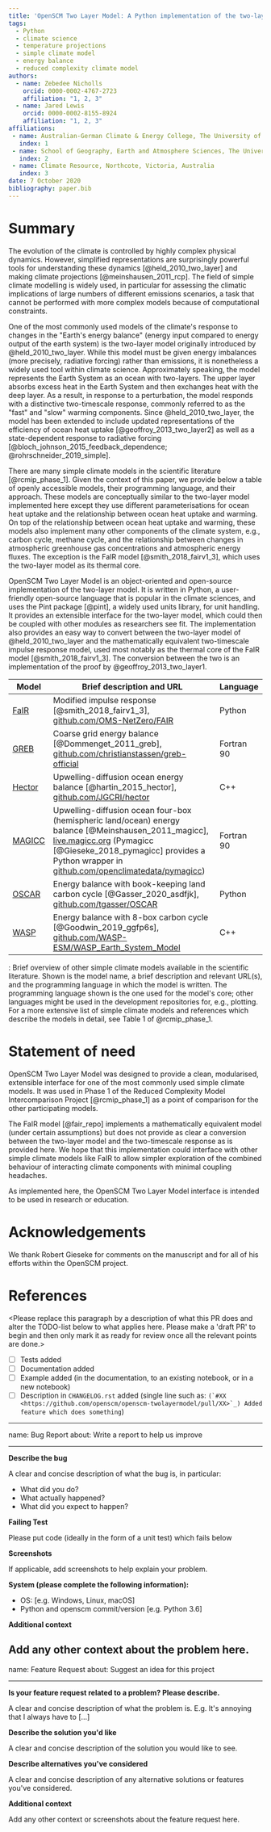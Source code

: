 ```yaml
---
title: 'OpenSCM Two Layer Model: A Python implementation of the two-layer climate model'
tags:
  - Python
  - climate science
  - temperature projections
  - simple climate model
  - energy balance
  - reduced complexity climate model
authors:
  - name: Zebedee Nicholls
    orcid: 0000-0002-4767-2723
    affiliation: "1, 2, 3"
  - name: Jared Lewis
    orcid: 0000-0002-8155-8924
    affiliation: "1, 2, 3"
affiliations:
 - name: Australian-German Climate & Energy College, The University of Melbourne, Parkville, Victoria, Australia
   index: 1
 - name: School of Geography, Earth and Atmosphere Sciences, The University of Melbourne, Parkville, Victoria, Australia
   index: 2
 - name: Climate Resource, Northcote, Victoria, Australia
   index: 3
date: 7 October 2020
bibliography: paper.bib
---
```


# Summary

The evolution of the climate is controlled by highly complex physical dynamics.
However, simplified representations are surprisingly powerful tools for understanding these dynamics [@held_2010_two_layer] and making climate projections [@meinshausen_2011_rcp].
The field of simple climate modelling is widely used, in particular for assessing the climatic implications of large numbers of different emissions scenarios, a task that cannot be performed with more complex models because of computational constraints.

One of the most commonly used models of the climate's response to changes in the "Earth's energy balance"
(energy input compared to energy output of the earth system) is the two-layer model originally introduced by @held_2010_two_layer.
While this model must be given energy imbalances (more precisely, radiative forcing) rather than emissions, it is nonetheless a widely used tool within climate science.
Approximately speaking, the model represents the Earth System as an ocean with two-layers.
The upper layer absorbs excess heat in the Earth System and then exchanges heat with the deep layer.
As a result, in response to a perturbation, the model responds with a distinctive two-timescale response, commonly referred to as the "fast" and "slow" warming components.
Since @held_2010_two_layer, the model has been extended to include updated representations of the efficiency of ocean heat uptake [@geoffroy_2013_two_layer2] as well as a state-dependent response to radiative forcing [@bloch_johnson_2015_feedback_dependence; @rohrschneider_2019_simple].

There are many simple climate models in the scientific literature [@rcmip_phase_1].
Given the context of this paper, we provide below a table of openly accessible models, their programming language, and their approach.
These models are conceptually similar to the two-layer model implemented here except they use different parameterisations for ocean heat uptake and the relationship between ocean heat uptake and warming.
On top of the relationship between ocean heat uptake and warming, these models also implement many other components of the climate system, e.g., carbon cycle, methane cycle, and the relationship between changes in atmospheric greenhouse gas concentrations and atmospheric energy fluxes.
The exception is the FaIR model [@smith_2018_fairv1_3], which uses the two-layer model as its thermal core.

OpenSCM Two Layer Model is an object-oriented and open-source implementation of the two-layer model.
It is written in Python, a user-friendly open-source language that is popular in the climate sciences, and uses the Pint package [@pint], a widely used units library, for unit handling.
It provides an extensible interface for the two-layer model, which could then be coupled with other modules as researchers see fit.
The implementation also provides an easy way to convert between the two-layer model of @held_2010_two_layer and the mathematically equivalent two-timescale impulse response model, used most notably as the thermal core of the FaIR model [@smith_2018_fairv1_3].
The conversion between the two is an implementation of the proof by @geoffroy_2013_two_layer1.

| Model | Brief description and URL | Language |
|-------|---------------------------|----------|
| [FaIR](https://github.com/OMS-NetZero/FAIR) | Modified impulse response [@smith_2018_fairv1_3], [github.com/OMS-NetZero/FAIR](https://github.com/OMS-NetZero/FAIR) | Python |
| [GREB](https://github.com/christianstassen/greb-official) | Coarse grid energy balance [@Dommenget_2011_greb], [github.com/christianstassen/greb-official](https://github.com/christianstassen/greb-official) | Fortran 90 |
| [Hector](https://github.com/JGCRI/hector) | Upwelling-diffusion ocean energy balance [@hartin_2015_hector], [github.com/JGCRI/hector](https://github.com/JGCRI/hector) | C++  |
| [MAGICC](http://magicc.org) | Upwelling-diffusion ocean four-box (hemispheric land/ocean) energy balance [@Meinshausen_2011_magicc], [live.magicc.org](http://live.magicc.org) (Pymagicc [@Gieseke_2018_pymagicc] provides a Python wrapper in [github.com/openclimatedata/pymagicc](https://github.com/openclimatedata/pymagicc)) | Fortran 90 |
| [OSCAR](https://github.com/tgasser/OSCAR) | Energy balance with book-keeping land carbon cycle [@Gasser_2020_asdfjk], [github.com/tgasser/OSCAR](https://github.com/tgasser/OSCAR) | Python |
| [WASP](https://github.com/WASP-ESM/WASP_Earth_System_Model) | Energy balance with 8-box carbon cycle [@Goodwin_2019_ggfp6s], [github.com/WASP-ESM/WASP_Earth_System_Model](https://github.com/WASP-ESM/WASP_Earth_System_Model) | C++ |

  : Brief overview of other simple climate models available in the scientific literature. Shown is the model name, a brief description and relevant URL(s), and the programming language in which the model is written. The programming language shown is the one used for the model's core; other languages might be used in the development repositories for, e.g., plotting. For a more extensive list of simple climate models and references which describe the models in detail, see Table 1 of @rcmip_phase_1.

# Statement of need

OpenSCM Two Layer Model was designed to provide a clean, modularised, extensible interface for one of the most commonly used simple climate models.
It was used in Phase 1 of the Reduced Complexity Model Intercomparison Project [@rcmip_phase_1] as a point of comparison for the other participating models.

The FaIR model [@fair_repo] implements a mathematically equivalent model (under certain assumptions) but does not provide as clear a conversion between the two-layer model and the two-timescale response as is provided here.
We hope that this implementation could interface with other simple climate models like FaIR to allow simpler exploration of the combined behaviour of interacting climate components with minimal coupling headaches.

As implemented here, the OpenSCM Two Layer Model interface is intended to be used in research or education.

# Acknowledgements

We thank Robert Gieseke for comments on the manuscript and for all of his efforts within the OpenSCM project.

# References
<Please replace this paragraph by a description of what this PR does and alter the TODO-list below to what applies here. Please make a 'draft PR' to begin and then only mark it as ready for review once all the relevant points are done.>

- [ ] Tests added
- [ ] Documentation added
- [ ] Example added (in the documentation, to an existing notebook, or in a new notebook)
- [ ] Description in ``CHANGELOG.rst`` added (single line such as: ``(`#XX <https://github.com/openscm/openscm-twolayermodel/pull/XX>`_) Added feature which does something``)
---
name: Bug Report
about: Write a report to help us improve

---

**Describe the bug**

A clear and concise description of what the bug is, in particular:

- What did you do?
- What actually happened?
- What did you expect to happen?

**Failing Test**

Please put code (ideally in the form of a unit test) which fails below

**Screenshots**

If applicable, add screenshots to help explain your problem.

**System (please complete the following information):**

 - OS: [e.g. Windows, Linux, macOS]
 - Python and openscm commit/version [e.g. Python 3.6]

**Additional context**

Add any other context about the problem here.
---
name: Feature Request
about: Suggest an idea for this project

---

**Is your feature request related to a problem? Please describe.**

A clear and concise description of what the problem is. E.g. It's annoying that I always have to [...]

**Describe the solution you'd like**

A clear and concise description of the solution you would like to see.

**Describe alternatives you've considered**

A clear and concise description of any alternative solutions or features you've considered.

**Additional context**

Add any other context or screenshots about the feature request here.

